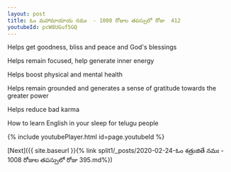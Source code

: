 ```yaml
---
layout: post
title: ఓం మహామాయాయ నమః  - 1008 రోజుల తపస్సులో రోజు  412
youtubeId: pcW8UGuf5GQ
---
```

 
 
Helps get goodness, bliss and peace and God's blessings
 
Helps remain focused, help generate inner energy 
 
Helps boost physical and mental health 
 
Helps remain grounded and generates a sense of gratitude towards the greater power 
 
Helps reduce bad karma
 
How to learn English in your sleep for telugu people
 
 
 
 


{% include youtubePlayer.html id=page.youtubeId %}
 
[Next]({{ site.baseurl }}{% link split1/_posts/2020-02-24-ఓం శత్రుజితే నమః  - 1008 రోజుల తపస్సులో రోజు  395.md%})
 
